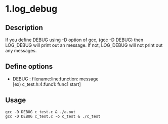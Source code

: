 # 1.log_debug
## Description
If you define DEBUG using -D option of gcc, 
(gcc -D DEBUG) then LOG_DEBUG will print out an message.
If not, LOG_DEBUG will not print out any messages.

## Define options
 * DEBUG : filename:line:function: message  
  [ex) c_test.h:4:func1: func1 start]

## Usage
```
gcc -D DEBUG c_test.c & ./a.out
gcc -D DEBUG c_test.c -o c_test & ./c_test
```
